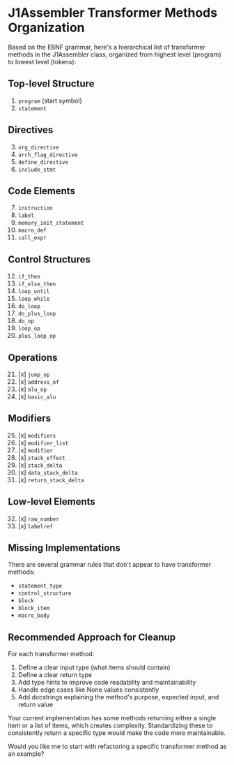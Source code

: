 # J1Assembler Transformer Methods Organization

Based on the EBNF grammar, here's a hierarchical list of transformer methods in the J1Assembler class, organized from highest level (program) to lowest level (tokens):

## Top-level Structure
1. `program` (start symbol)
2. `statement`

## Directives
3. `org_directive`
4. `arch_flag_directive`
5. `define_directive`
6. `include_stmt`

## Code Elements
7. `instruction`
8. `label`
9. `memory_init_statement`
10. `macro_def` 
11. `call_expr`

## Control Structures
12. `if_then`
13. `if_else_then`
14. `loop_until`
15. `loop_while`
16. `do_loop`
17. `do_plus_loop`
18. `do_op`
19. `loop_op`
20. `plus_loop_op`

## Operations
21. [x] `jump_op`
22. [x] `address_of`
23. [x] `alu_op`
24. [x] `basic_alu`

## Modifiers
25. [x] `modifiers`
26. [x] `modifier_list`
27. [x] `modifier`
28. [x] `stack_effect`
29. [x] `stack_delta`
30. [x] `data_stack_delta`
31. [x] `return_stack_delta`

## Low-level Elements
32. [x] `raw_number`
33. [x] `labelref`

## Missing Implementations
There are several grammar rules that don't appear to have transformer methods:
- `statement_type`
- `control_structure`
- `block`
- `block_item`
- `macro_body`

## Recommended Approach for Cleanup

For each transformer method:

1. Define a clear input type (what items should contain)
2. Define a clear return type
3. Add type hints to improve code readability and maintainability
4. Handle edge cases like None values consistently
5. Add docstrings explaining the method's purpose, expected input, and return value

Your current implementation has some methods returning either a single item or a list of items, which creates complexity. Standardizing these to consistently return a specific type would make the code more maintainable.

Would you like me to start with refactoring a specific transformer method as an example?
